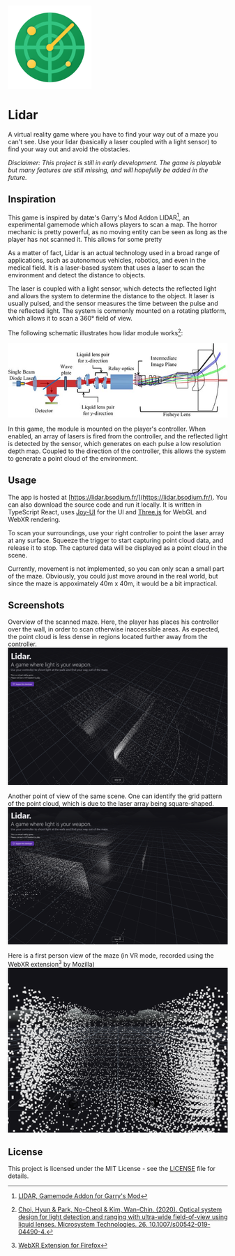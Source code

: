 ![Alt text](public/android-chrome-192x192.png)
# Lidar

A virtual reality game where you have to find your way out of a maze you can't see. Use your lidar (basically a laser coupled with a light sensor) to find your way out and avoid the obstacles.

*Disclaimer: This project is still in early development. The game is playable but many features are still missing, and will hopefully be added in the future.*

## Inspiration

This game is inspired by datæ's Garry's Mod Addon LIDAR[^1], an experimental gamemode which allows players to scan a map. The horror mechanic is pretty powerful, as no moving entity can be seen as long as the player has not scanned it. This allows for some pretty 

As a matter of fact, Lidar is an actual technology used in a broad range of applications, such as autonomous vehicles, robotics, and even in the medical field. It is a laser-based system that uses a laser to scan the environment and detect the distance to objects. 

The laser is coupled with a light sensor, which detects the reflected light and allows the system to determine the distance to the object. It laser is usually pulsed, and the sensor measures the time between the pulse and the reflected light. The system is commonly mounted on a rotating platform, which allows it to scan a 360° field of view. 

The following schematic illustrates how lidar module works[^2]:

![Lidar schematic](docs/res/lidar_schematic.jpg)

In this game, the module is mounted on the player's controller. When enabled, an array of lasers is fired from the controller, and the reflected light is detected by the sensor, which generates on each pulse a low resolution depth map. Coupled to the direction of the controller, this allows the system to generate a point cloud of the environment.

## Usage

The app is hosted at [https://lidar.bsodium.fr/](https://lidar.bsodium.fr/). You can also download the source code and run it locally. It is written in TypeScript React, uses [Joy-UI](https://mui.com/) for the UI and [Three.js](https://threejs.org/) for WebGL and WebXR rendering.

To scan your surroundings, use your right controller to point the laser array at any surface. Squeeze the trigger to start capturing point cloud data, and release it to stop. The captured data will be displayed as a point cloud in the scene.

Currently, movement is not implemented, so you can only scan a small part of the maze. Obviously, you could just move around in the real world, but since the maze is appoximately 40m x 40m, it would be a bit impractical.

## Screenshots

Overview of the scanned maze. Here, the player has places his controller over the wall, in order to scan otherwise inaccessible areas. As expected, the point cloud is less dense in regions located further away from the controller.
![Screenshot 0](docs/res/screenshot_0.png)

Another point of view of the same scene. One can identify the grid pattern of the point cloud, which is due to the laser array being square-shaped.
![Screenshot 1](docs/res/screenshot_1.png)

Here is a first person view of the maze (in VR mode, recorded using the WebXR extension[^3] by Mozilla)
![Screenshot 2](docs/res/screenshot_2.png)

## License

This project is licensed under the MIT License - see the [LICENSE](LICENSE) file for details.

[^1]: [LIDAR, Gamemode Addon for Garry's Mod](https://steamcommunity.com/sharedfiles/filedetails/?id=2813176307&searchtext=)

[^2]: [Choi, Hyun & Park, No-Cheol & Kim, Wan-Chin. (2020). Optical system design for light detection and ranging with ultra-wide field-of-view using liquid lenses. Microsystem Technologies. 26. 10.1007/s00542-019-04490-4.](https://www.researchgate.net/publication/333379409_Optical_system_design_for_light_detection_and_ranging_with_ultra-wide_field-of-view_using_liquid_lenses/related)

[^3]: [WebXR Extension for Firefox](https://addons.mozilla.org/en-US/firefox/addon/webxr-api-emulator/)